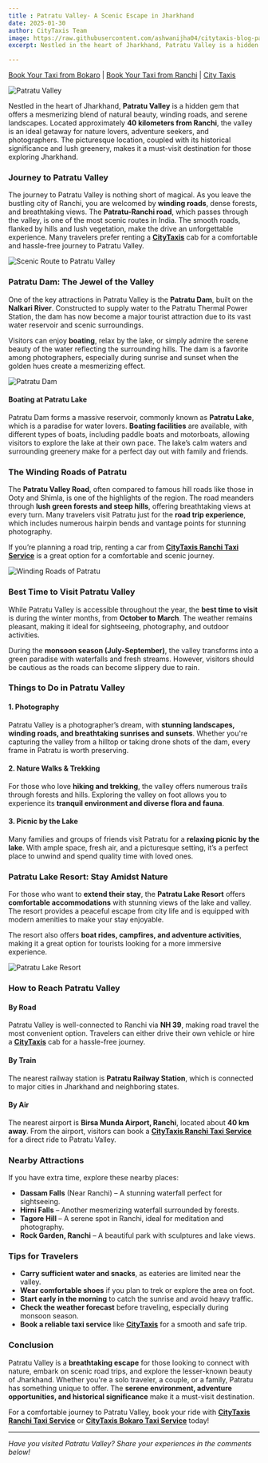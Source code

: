 ```yaml
---
title : Patratu Valley- A Scenic Escape in Jharkhand
date: 2025-01-30  
author: CityTaxis Team  
image: https://raw.githubusercontent.com/ashwanijha04/citytaxis-blog-page/main/images/patratu-valley-jharkhand.jpg
excerpt: Nestled in the heart of Jharkhand, Patratu Valley is a hidden gem.

---
```


[Book Your Taxi from Bokaro](https://citytaxis.in/bokaro-taxi-service) | [Book Your Taxi from Ranchi](https://citytaxis.in/ranchi-taxi-service) | [City Taxis](https://citytaxis.in/)


![Patratu Valley](https://raw.githubusercontent.com/ashwanijha04/citytaxis-blog-page/main/images/p1.jpg)

Nestled in the heart of Jharkhand, **Patratu Valley** is a hidden gem that offers a mesmerizing blend of natural beauty, winding roads, and serene landscapes. Located approximately **40 kilometers from Ranchi**, the valley is an ideal getaway for nature lovers, adventure seekers, and photographers. The picturesque location, coupled with its historical significance and lush greenery, makes it a must-visit destination for those exploring Jharkhand.

### Journey to Patratu Valley

The journey to Patratu Valley is nothing short of magical. As you leave the bustling city of Ranchi, you are welcomed by **winding roads**, dense forests, and breathtaking views. The **Patratu-Ranchi road**, which passes through the valley, is one of the most scenic routes in India. The smooth roads, flanked by hills and lush vegetation, make the drive an unforgettable experience. Many travelers prefer renting a **[CityTaxis](https://citytaxis.in/)** cab for a comfortable and hassle-free journey to Patratu Valley.

![Scenic Route to Patratu Valley](https://raw.githubusercontent.com/ashwanijha04/citytaxis-blog-page/main/images/p2.jpg)

### Patratu Dam: The Jewel of the Valley

One of the key attractions in Patratu Valley is the **Patratu Dam**, built on the **Nalkari River**. Constructed to supply water to the Patratu Thermal Power Station, the dam has now become a major tourist attraction due to its vast water reservoir and scenic surroundings.

Visitors can enjoy **boating**, relax by the lake, or simply admire the serene beauty of the water reflecting the surrounding hills. The dam is a favorite among photographers, especially during sunrise and sunset when the golden hues create a mesmerizing effect.

![Patratu Dam](https://raw.githubusercontent.com/ashwanijha04/citytaxis-blog-page/main/images/p3.jpg)

#### Boating at Patratu Lake

Patratu Dam forms a massive reservoir, commonly known as **Patratu Lake**, which is a paradise for water lovers. **Boating facilities** are available, with different types of boats, including paddle boats and motorboats, allowing visitors to explore the lake at their own pace. The lake’s calm waters and surrounding greenery make for a perfect day out with family and friends.

### The Winding Roads of Patratu

The **Patratu Valley Road**, often compared to famous hill roads like those in Ooty and Shimla, is one of the highlights of the region. The road meanders through **lush green forests and steep hills**, offering breathtaking views at every turn. Many travelers visit Patratu just for the **road trip experience**, which includes numerous hairpin bends and vantage points for stunning photography.

If you’re planning a road trip, renting a car from **[CityTaxis Ranchi Taxi Service](https://citytaxis.in/ranchi-taxi-service)** is a great option for a comfortable and scenic journey.

![Winding Roads of Patratu](https://raw.githubusercontent.com/ashwanijha04/citytaxis-blog-page/main/images/p4.jpg)

### Best Time to Visit Patratu Valley

While Patratu Valley is accessible throughout the year, the **best time to visit** is during the winter months, from **October to March**. The weather remains pleasant, making it ideal for sightseeing, photography, and outdoor activities.

During the **monsoon season (July-September)**, the valley transforms into a green paradise with waterfalls and fresh streams. However, visitors should be cautious as the roads can become slippery due to rain.

### Things to Do in Patratu Valley

#### 1. Photography
Patratu Valley is a photographer’s dream, with **stunning landscapes, winding roads, and breathtaking sunrises and sunsets**. Whether you're capturing the valley from a hilltop or taking drone shots of the dam, every frame in Patratu is worth preserving.

#### 2. Nature Walks & Trekking
For those who love **hiking and trekking**, the valley offers numerous trails through forests and hills. Exploring the valley on foot allows you to experience its **tranquil environment and diverse flora and fauna**.

#### 3. Picnic by the Lake
Many families and groups of friends visit Patratu for a **relaxing picnic by the lake**. With ample space, fresh air, and a picturesque setting, it’s a perfect place to unwind and spend quality time with loved ones.

### Patratu Lake Resort: Stay Amidst Nature

For those who want to **extend their stay**, the **Patratu Lake Resort** offers **comfortable accommodations** with stunning views of the lake and valley. The resort provides a peaceful escape from city life and is equipped with modern amenities to make your stay enjoyable.

The resort also offers **boat rides, campfires, and adventure activities**, making it a great option for tourists looking for a more immersive experience.

![Patratu Lake Resort](https://raw.githubusercontent.com/ashwanijha04/citytaxis-blog-page/main/images/p5.jpg)

### How to Reach Patratu Valley

#### By Road
Patratu Valley is well-connected to Ranchi via **NH 39**, making road travel the most convenient option. Travelers can either drive their own vehicle or hire a **[CityTaxis](https://citytaxis.in/)** cab for a hassle-free journey.

#### By Train
The nearest railway station is **Patratu Railway Station**, which is connected to major cities in Jharkhand and neighboring states.

#### By Air
The nearest airport is **Birsa Munda Airport, Ranchi**, located about **40 km away**. From the airport, visitors can book a **[CityTaxis Ranchi Taxi Service](https://citytaxis.in/ranchi-taxi-service)** for a direct ride to Patratu Valley.

### Nearby Attractions

If you have extra time, explore these nearby places:

- **Dassam Falls** (Near Ranchi) – A stunning waterfall perfect for sightseeing.
- **Hirni Falls** – Another mesmerizing waterfall surrounded by forests.
- **Tagore Hill** – A serene spot in Ranchi, ideal for meditation and photography.
- **Rock Garden, Ranchi** – A beautiful park with sculptures and lake views.

### Tips for Travelers

- **Carry sufficient water and snacks**, as eateries are limited near the valley.
- **Wear comfortable shoes** if you plan to trek or explore the area on foot.
- **Start early in the morning** to catch the sunrise and avoid heavy traffic.
- **Check the weather forecast** before traveling, especially during monsoon season.
- **Book a reliable taxi service** like **[CityTaxis](https://citytaxis.in/)** for a smooth and safe trip.

### Conclusion

Patratu Valley is a **breathtaking escape** for those looking to connect with nature, embark on scenic road trips, and explore the lesser-known beauty of Jharkhand. Whether you're a solo traveler, a couple, or a family, Patratu has something unique to offer. The **serene environment, adventure opportunities, and historical significance** make it a must-visit destination.

For a comfortable journey to Patratu Valley, book your ride with **[CityTaxis Ranchi Taxi Service](https://citytaxis.in/ranchi-taxi-service)** or **[CityTaxis Bokaro Taxi Service](https://citytaxis.in/bokaro-taxi-service)** today!

---

*Have you visited Patratu Valley? Share your experiences in the comments below!*


